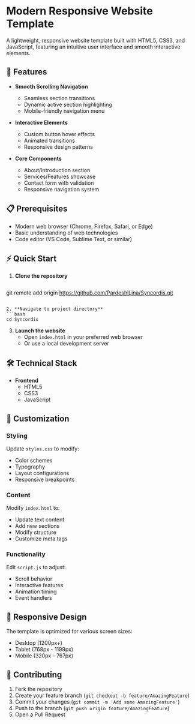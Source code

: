 # Modern Responsive Website Template

A lightweight, responsive website template built with HTML5, CSS3, and JavaScript, featuring an intuitive user interface and smooth interactive elements.

## 🚀 Features

- **Smooth Scrolling Navigation**
  - Seamless section transitions
  - Dynamic active section highlighting
  - Mobile-friendly navigation menu

- **Interactive Elements**
  - Custom button hover effects
  - Animated transitions
  - Responsive design patterns

- **Core Components**
  - About/Introduction section
  - Services/Features showcase
  - Contact form with validation
  - Responsive navigation system

## 📋 Prerequisites

- Modern web browser (Chrome, Firefox, Safari, or Edge)
- Basic understanding of web technologies
- Code editor (VS Code, Sublime Text, or similar)

## ⚡ Quick Start

1. **Clone the repository**
   ```bash
 git remote add origin https://github.com/PardeshiLina/Syncordis.git
   ```

2. **Navigate to project directory**
   ```bash
   cd Syncordis
   ```

3. **Launch the website**
   - Open `index.html` in your preferred web browser
   - Or use a local development server

## 🛠️ Technical Stack

- **Frontend**
  - HTML5
  - CSS3
  - JavaScript 

## 🎨 Customization

### Styling
Update `styles.css` to modify:
- Color schemes
- Typography
- Layout configurations
- Responsive breakpoints

### Content
Modify `index.html` to:
- Update text content
- Add new sections
- Modify structure
- Customize meta tags

### Functionality
Edit `script.js` to adjust:
- Scroll behavior
- Interactive features
- Animation timing
- Event handlers

## 📱 Responsive Design

The template is optimized for various screen sizes:
- Desktop (1200px+)
- Tablet (768px - 1199px)
- Mobile (320px - 767px)

## 🤝 Contributing

1. Fork the repository
2. Create your feature branch (`git checkout -b feature/AmazingFeature`)
3. Commit your changes (`git commit -m 'Add some AmazingFeature'`)
4. Push to the branch (`git push origin feature/AmazingFeature`)
5. Open a Pull Request


